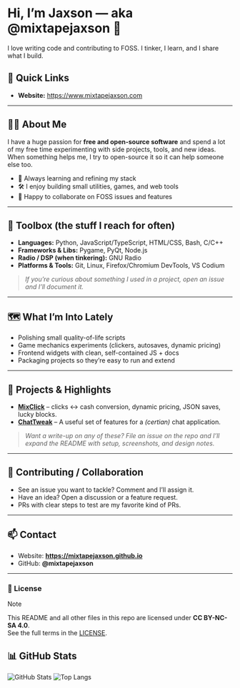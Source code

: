 # Hi, I’m Jaxson — aka **@mixtapejaxson** 👋

I love writing code and contributing to FOSS. I tinker, I learn, and I share what I build.

## 🔗 Quick Links
- **Website:** https://www.mixtapejaxson.com

---

## 🧑‍💻 About Me
I have a huge passion for **free and open-source software** and spend a lot of my free time experimenting with side projects, tools, and new ideas. When something helps me, I try to open-source it so it can help someone else too.

- 🌱 Always learning and refining my stack
- 🛠️ I enjoy building small utilities, games, and web tools
- 🤝 Happy to collaborate on FOSS issues and features

---

## 🧰 Toolbox (the stuff I reach for often)
- **Languages:** Python, JavaScript/TypeScript, HTML/CSS, Bash, C/C++
- **Frameworks & Libs:** Pygame, PyQt, Node.js
- **Radio / DSP (when tinkering):** GNU Radio
- **Platforms & Tools:** Git, Linux, Firefox/Chromium DevTools, VS Codium

> _If you’re curious about something I used in a project, open an issue and I’ll document it._

---

## 🗺️ What I’m Into Lately
- Polishing small quality-of-life scripts
- Game mechanics experiments (clickers, autosaves, dynamic pricing)
- Frontend widgets with clean, self-contained JS + docs
- Packaging projects so they’re easy to run and extend

---

## 🚀 Projects & Highlights
- **[MixClick](https://github.com/mixtapejaxson/MixClick)** – clicks ↔ cash conversion, dynamic pricing, JSON saves, lucky blocks.
- **[ChatTweak](https://github.com/mixtapejaxson/ChatTweak)** – A useful set of features for a *(certian)* chat application.
> _Want a write-up on any of these? File an issue on the repo and I’ll expand the README with setup, screenshots, and design notes._

---

## 🤝 Contributing / Collaboration
- See an issue you want to tackle? Comment and I’ll assign it.
- Have an idea? Open a discussion or a feature request.
- PRs with clear steps to test are my favorite kind of PRs.

---

## 📫 Contact
- Website: **https://mixtapejaxson.github.io**
- GitHub: **@mixtapejaxson**

---

### 📜 License
> [!NOTE]
> This README and all other files in this repo are licensed under **CC BY-NC-SA 4.0**.  
> See the full terms in the [LICENSE](https://github.com/mixtapejaxson/.github/blob/main/LICENSE).

## 📊 GitHub Stats
![GitHub Stats](https://github-readme-stats.vercel.app/api?username=mixtapejaxson&show_icons=true)
![Top Langs](https://github-readme-stats.vercel.app/api/top-langs/?username=mixtapejaxson&layout=compact)

